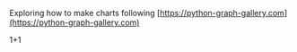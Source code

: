 Exploring how to make charts following [https://python-graph-gallery.com](https://python-graph-gallery.com)

1+1
